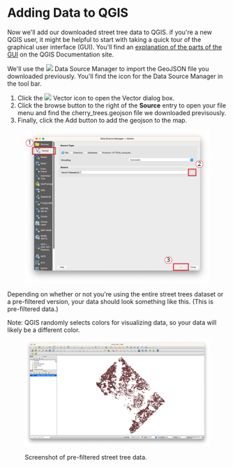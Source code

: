 # Adding Data to QGIS

Now we'll add our downloaded street tree data to QGIS. if you're a new QGIS user, it might be helpful to start with taking a quick tour of the graphical user interface (GUI). You'll find an [explanation of the parts of the GUI](https://docs.qgis.org/3.22/en/docs/user\_manual/introduction/qgis\_gui.html) on the QGIS Documentation site.

We'll use the ![](https://docs.qgis.org/3.22/en/\_images/mActionDataSourceManager.png) Data Source Manager to import the GeoJSON file you downloaded previously. You'll find the icon for the Data Source Manager in the tool bar.

1. Click the ![](https://docs.qgis.org/3.28/en/\_images/mActionAddOgrLayer.png) Vector icon to open the Vector dialog box.
2. Click the browse button to the right of the **Source** entry to open your file menu and find the cherry\_trees.geojson file we downloaded previsously.
3. Finally, click the Add button to add the geojson to the map.&#x20;

<figure><img src=".gitbook/assets/datasourcemanager.png" alt=""><figcaption></figcaption></figure>

Depending on whether or not you're using the entire street trees dataset or a pre-filtered version, your data should look something like this. (This is pre-filtered data.)&#x20;

Note: QGIS randomly selects colors for visualizing data, so your data will likely be a different color.&#x20;

<figure><img src=".gitbook/assets/Screenshot 2023-03-06 at 4.05.30 PM.png" alt=""><figcaption><p>Screenshot of pre-filtered street tree data. </p></figcaption></figure>
